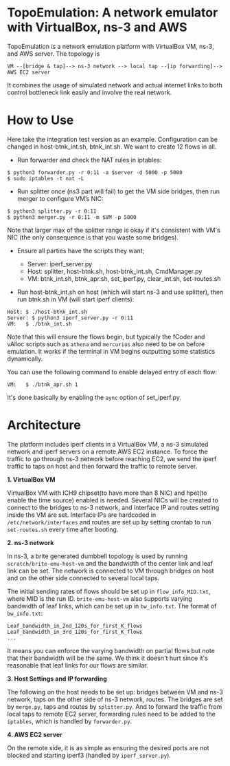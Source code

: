 # TopoEmulation: A network emulator with VirtualBox, ns-3 and AWS

TopoEmulation is a network emulation platform with VirtualBox VM, ns-3, and AWS server. The topology is

` VM --[bridge & tap]--> ns-3 network --> local tap --[ip forwarding]--> AWS EC2 server `

It combines the usage of simulated network and actual internet links to both control bottleneck link easily and involve the real network. 

# How to Use
Here take the integration test version as an example. Configuration can be changed in host-btnk_int.sh, btnk_int.sh.
We want to create 12 flows in all.

- Run forwarder and check the NAT rules in iptables:

```
$ python3 forwarder.py -r 0:11 -a $server -d 5000 -p 5000
$ sudo iptables -t nat -L
```

- Run splitter once (ns3 part will fail) to get the VM side bridges, then run merger to configure VM’s NIC:
```
$ python3 splitter.py -r 0:11
$ python3 merger.py -r 0:11 -m $VM -p 5000
```

Note that larger max of the splitter range is okay if it's consistent with VM's NIC (the only consequence is that you waste some bridges).

- Ensure all parties have the scripts they want;
  - Server: iperf_server.py
  - Host: splitter, host-btnk.sh, host-btnk_int.sh, CmdManager.py
  - VM: btnk_int.sh, btnk_apr.sh, set_iperf.py, clear_int.sh, set-routes.sh

- Run host-btnk_int.sh on host (which will start ns-3 and use splitter), then run btnk.sh in VM (will start iperf clients):
```
Host: $ ./host-btnk_int.sh
Server: $ python3 iperf_server.py -r 0:11
VM:   $ ./btnk_int.sh
```

Note that this will ensure the flows begin, but typically the fCoder and vAlloc scripts such as `athena` and `mercurius` also need to be on before emulation. It works if the terminal in VM begins outputting some statistics dynamically.

You can use the following command to enable delayed entry of each flow:
```
VM:   $ ./btnk_apr.sh 1
```
It's done basically by enabling the `aync` option of set_iperf.py.


# Architecture
The platform includes iperf clients in a VirtualBox VM, a ns-3 simulated network and iperf servers on a remote AWS EC2 instance. To force the traffic to go through ns-3 network before reaching EC2, we send the iperf traffic to taps on host and then forward the traffic to remote server.

**1. VirtualBox VM**

VirtualBox VM with ICH9 chipset(to have more than 8 NIC) and hpet(to enable the time source) enabled is needed. Several NICs will be created to connect to the bridges to ns-3 network, and interface IP and routes setting inside the VM are set. Interface IPs are hardcoded in `/etc/network/interfaces` and routes are set up by setting crontab to run `set-routes.sh` every time after booting.

**2. ns-3 network**

In ns-3, a brite generated dumbbell topology is used by running `scratch/brite-emu-host-vm` and the bandwidth of the center link and leaf link can be set. The network is connected to VM through bridges on host and on the other side connected to several local taps. 

The initial sending rates of flows should be set up in `flow_info_MID.txt`, where MID is the run ID. `brite-emu-host-vm` also supports varying bandwidth of leaf links, which can be set up in `bw_info.txt`. The format of `bw_info.txt`:
```
Leaf_bandwidth_in_2nd_120s_for_first_K_flows
Leaf_bandwidth_in_3rd_120s_for_first_K_flows
...
```
It means you can enforce the varying bandwidth on partial flows but note that their bandwidth will be the same. We think it doesn't hurt since it's reasonable that leaf links for our flows are similar.

**3. Host Settings and IP forwarding**

The following on the host needs to be set up: bridges between VM and ns-3 network, taps on the other side of ns-3 network, routes. The bridges are set by `merge.py`, taps and routes by `splitter.py`. And to forward the traffic from local taps to remote EC2 server, forwarding rules need to be added to the `iptables`, which is handled by `forwarder.py`. 

**4. AWS EC2 server**

On the remote side, it is as simple as ensuring the desired ports are not blocked and starting iperf3 (handled by `iperf_server.py`).
